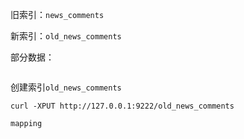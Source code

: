 旧索引：`news_comments`

新索引：`old_news_comments`

部分数据：

```

```

创建索引`old_news_comments`

```
curl -XPUT http://127.0.0.1:9222/old_news_comments
```

`mapping`

```

```



